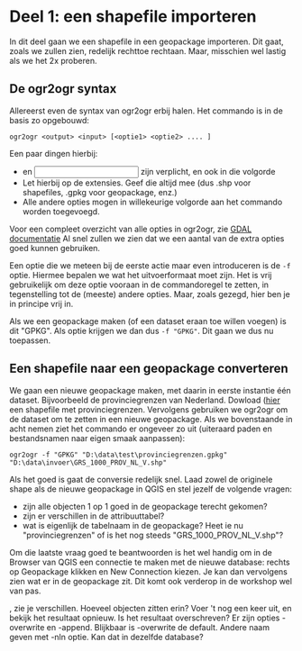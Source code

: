 # Deel 1: een shapefile importeren

In dit deel gaan we een shapefile in een geopackage importeren. Dit gaat, zoals we zullen zien, redelijk rechttoe rechtaan. Maar, misschien wel lastig als we het 2x proberen.

## De ogr2ogr syntax

Allereerst even de syntax van ogr2ogr erbij halen. Het commando is in de basis zo opgebouwd:

`ogr2ogr <output> <input> [<optie1> <optie2> .... ]`

Een paar dingen hierbij:

* <output> en <input> zijn verplicht, en ook in die volgorde
* Let hierbij op de extensies. Geef die altijd mee (dus .shp voor shapefiles, .gpkg voor geopackage, enz.)
* Alle andere opties mogen in willekeurige volgorde aan het commando worden toegevoegd. 

Voor een compleet overzicht van alle opties in ogr2ogr, zie [GDAL documentatie](https://gdal.org/en/stable/programs/ogr2ogr.html)
Al snel zullen we zien dat we een aantal van de extra opties goed kunnen gebruiken. 

Een optie die we meteen bij de eerste actie maar even introduceren is de `-f` optie. Hiermee bepalen we wat het uitvoerformaat moet zijn. Het is vrij gebruikelijk om deze optie vooraan in de commandoregel te zetten, in tegenstelling tot de (meeste) andere opties. Maar, zoals gezegd, hier ben je in principe vrij in. 

Als we een geopackage maken (of een dataset eraan toe willen voegen) is dit "GPKG". Als optie krijgen we dan dus `-f "GPKG"`. Dit gaan we dus nu toepassen.

## Een shapefile naar een geopackage converteren

We gaan een nieuwe geopackage maken, met daarin in eerste instantie één dataset. Bijvoorbeeld de provinciegrenzen van Nederland.
Dowload ([hier](https://www.nationaalgeoregister.nl/geonetwork/srv/dut/catalog.search#/metadata/e73b01f6-28c7-4bb7-a782-e877e8113e2c) een shapefile met provinciegrenzen. 
Vervolgens gebruiken we ogr2ogr om de dataset om te zetten in een nieuwe geopackage. Als we bovenstaande in acht nemen ziet het commando er ongeveer zo uit (uiteraard paden en bestandsnamen naar eigen smaak aanpassen):

`ogr2ogr -f "GPKG" "D:\data\test\provinciegrenzen.gpkg" "D:\data\invoer\GRS_1000_PROV_NL_V.shp"`

Als het goed is gaat de conversie redelijk snel. Laad zowel de originele shape als de nieuwe geopackage in QGIS en stel jezelf de volgende vragen:

* zijn alle objecten 1 op 1 goed in de geopackage terecht gekomen?
* zijn er verschillen in de attribuuttabel?
* wat is eigenlijk de tabelnaam in de geopackage? Heet ie nu "provinciegrenzen" of is het nog steeds "GRS_1000_PROV_NL_V.shp"?

Om die laatste vraag goed te beantwoorden is het wel handig om in de Browser van QGIS een connectie te maken met de nieuwe database: rechts op Geopackage klikken en New Connection kiezen. Je kan dan vervolgens zien wat er in de geopackage zit. Dit komt ook verderop in de workshop wel van pas.




, zie je verschillen. Hoeveel objecten zitten erin? 
Voer 't nog een keer uit, en bekijk het resultaat opnieuw. Is het resultaat overschreven? Er zijn opties -overwrite en -append. Blijkbaar is -overwrite de default.
Andere naam geven met -nln optie. Kan dat in dezelfde database? 
